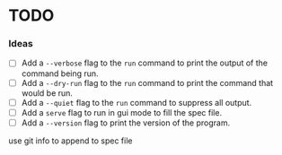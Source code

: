 # TODO

### Ideas

- [ ] Add a `--verbose` flag to the `run` command to print the output of the command being run.
- [ ] Add a `--dry-run` flag to the `run` command to print the command that would be run.
- [ ] Add a `--quiet` flag to the `run` command to suppress all output.
- [ ] Add a `serve` flag to run in gui mode to fill the spec file.
- [ ] Add a `--version` flag to print the version of the program.

use git info to append to spec file